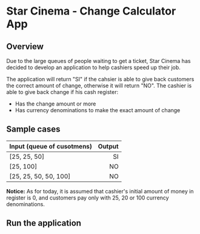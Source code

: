 # Star Cinema - Change Calculator App
## Overview
Due to the large queues of people waiting to get a ticket, Star Cinema has decided to develop an application to help cashiers speed up their job.

The application will return "SI" if the cahsier is able to give back customers the correct amount of change, otherwise it will return "NO".
The cashier is able to give back change if his cash register:
- Has the change amount or more
- Has currency denominations to make the exact amount of change

## Sample cases
| Input (queue of cusotmens)  | Output      |
| :-------------------------- | -----------:|
| [25, 25, 50]                | SI          |
| [25, 100]                   | NO          |
| [25, 25, 50, 50, 100]       | NO          |

**Notice:** As for today, it is assumed that cashier's initial amount of money in register is 0, and customers pay only with 25, 20 or 100 currency denominations.

## Run the application

